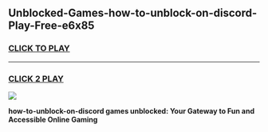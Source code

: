
## Unblocked-Games-how-to-unblock-on-discord-Play-Free-e6x85
<h3>
<a href="https://premium76.site?title=how-to-unblock-on-discord&ref=21A">CLICK TO PLAY</a></h3>
<hr>

<h3>
<a href="https://premium76.site?title=how-to-unblock-on-discord&ref=21A">CLICK 2 PLAY</a>
  
</h3>

<a href="https://premium76.site?title=how-to-unblock-on-discord&ref=21A"><img src="https://clearcache.store/games.png"></a>


**how-to-unblock-on-discord games unblocked: Your Gateway to Fun and Accessible Online Gaming**
